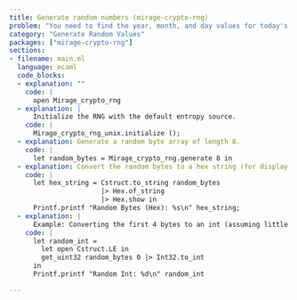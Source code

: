 ```yaml
---
title: Generate random numbers (mirage-crypto-rng)
problem: "You need to find the year, month, and day values for today's date."
category: "Generate Random Values"
packages: ["mirage-crypto-rng"]
sections:
- filename: main.ml
  language: ocaml
  code_blocks:
  - explanation: ""
    code: |
      open Mirage_crypto_rng
  - explanation: |
      Initialize the RNG with the default entropy source.
    code: |
      Mirage_crypto_rng_unix.initialize ();
  - explanation: Generate a random byte array of length 8.
    code: |
      let random_bytes = Mirage_crypto_rng.generate 8 in
  - explanation: Convert the random bytes to a hex string (for display purposes).
    code: |
      let hex_string = Cstruct.to_string random_bytes 
                       |> Hex.of_string
                       |> Hex.show in
      Printf.printf "Random Bytes (Hex): %s\n" hex_string;
  - explanation: |
      Example: Converting the first 4 bytes to an int (assuming little endian).
    code: |
      let random_int =
        let open Cstruct.LE in
        get_uint32 random_bytes 0 |> Int32.to_int
      in
      Printf.printf "Random Int: %d\n" random_int

---
```

